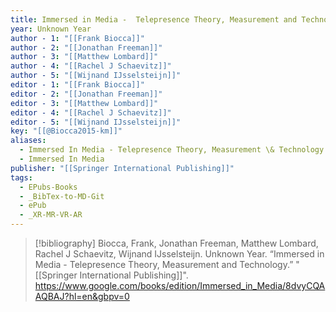 ```yaml
---
title: Immersed in Media -  Telepresence Theory, Measurement and Technology
year: Unknown Year
author - 1: "[[Frank Biocca]]"
author - 2: "[[Jonathan Freeman]]"
author - 3: "[[Matthew Lombard]]"
author - 4: "[[Rachel J Schaevitz]]"
author - 5: "[[Wijnand IJsselsteijn]]"
editor - 1: "[[Frank Biocca]]"
editor - 2: "[[Jonathan Freeman]]"
editor - 3: "[[Matthew Lombard]]"
editor - 4: "[[Rachel J Schaevitz]]"
editor - 5: "[[Wijnand IJsselsteijn]]"
key: "[[@Biocca2015-km]]"
aliases:
  - Immersed In Media - Telepresence Theory, Measurement \& Technology
  - Immersed In Media
publisher: "[[Springer International Publishing]]"
tags:
  - EPubs-Books
  - _BibTex-to-MD-Git
  - ePub
  - _XR-MR-VR-AR
---
```


> [!bibliography]
> Biocca, Frank, Jonathan Freeman, Matthew Lombard, Rachel J Schaevitz, Wijnand IJsselsteijn. Unknown Year. “Immersed in Media -  Telepresence Theory, Measurement and Technology.” "[[Springer International Publishing]]". https://www.google.com/books/edition/Immersed_in_Media/8dvyCQAAQBAJ?hl=en&gbpv=0